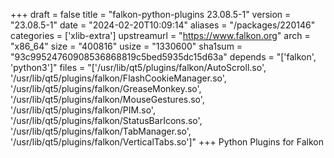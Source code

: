 +++
draft = false
title = "falkon-python-plugins 23.08.5-1"
version = "23.08.5-1"
date = "2024-02-20T10:09:14"
aliases = "/packages/220146"
categories = ['xlib-extra']
upstreamurl = "https://www.falkon.org"
arch = "x86_64"
size = "400816"
usize = "1330600"
sha1sum = "93c99524760908536868819c5bed5935dc15d63a"
depends = "['falkon', 'python3']"
files = "['/usr/lib/qt5/plugins/falkon/AutoScroll.so', '/usr/lib/qt5/plugins/falkon/FlashCookieManager.so', '/usr/lib/qt5/plugins/falkon/GreaseMonkey.so', '/usr/lib/qt5/plugins/falkon/MouseGestures.so', '/usr/lib/qt5/plugins/falkon/PIM.so', '/usr/lib/qt5/plugins/falkon/StatusBarIcons.so', '/usr/lib/qt5/plugins/falkon/TabManager.so', '/usr/lib/qt5/plugins/falkon/VerticalTabs.so']"
+++
Python Plugins for Falkon